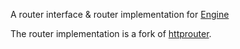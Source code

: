 A router interface & router implementation for [Engine](https://github.com/thrisp/engine)

The router implementation is a fork of [httprouter](https://github.com/julienschmidt/httprouter).
